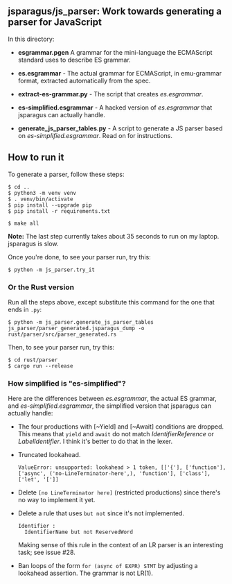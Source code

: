 ## jsparagus/js_parser: Work towards generating a parser for JavaScript

In this directory:

*   **esgrammar.pgen** A grammar for the mini-language the ECMAScript
    standard uses to describe ES grammar.

*   **es.esgrammar** - The actual grammar for ECMAScript, in emu-grammar
    format, extracted automatically from the spec.

*   **extract-es-grammar.py** - The script that creates *es.esgrammar*.

*   **es-simplified.esgrammar** - A hacked version of *es.esgrammar* that
    jsparagus can actually handle.

*   **generate_js_parser_tables.py** - A script to generate a JS parser
    based on *es-simplified.esgrammar*.  Read on for instructions.


## How to run it

To generate a parser, follow these steps:

```console
$ cd ..
$ python3 -m venv venv
$ . venv/bin/activate
$ pip install --upgrade pip
$ pip install -r requirements.txt

$ make all
```

**Note:** The last step currently takes about 35 seconds to run on my
laptop.  jsparagus is slow.

Once you're done, to see your parser run, try this:

```console
$ python -m js_parser.try_it
```


### Or the Rust version

Run all the steps above, except substitute this command for the one that ends in `.py`:

```console
$ python -m js_parser.generate_js_parser_tables js_parser/parser_generated.jsparagus_dump -o rust/parser/src/parser_generated.rs
```

Then, to see your parser run, try this:

```console
$ cd rust/parser
$ cargo run --release
```


### How simplified is "es-simplified"?

Here are the differences between *es.esgrammar*, the actual ES grammar,
and *es-simplified.esgrammar*, the simplified version that jsparagus can
actually handle:

*   The four productions with [~Yield] and [~Await] conditions are dropped.
    This means that `yield` and `await` do not match *IdentifierReference*
    or *LabelIdentifier*. I think it's better to do that in the lexer.

*   Truncated lookahead.

    `ValueError: unsupported: lookahead > 1 token, [['{'], ['function'], ['async', ('no-LineTerminator-here',), 'function'], ['class'], ['let', '[']]`

*   Delete `[no LineTerminator here]` (restricted productions) since
    there's no way to implement it yet.

*   Delete a rule that uses `but not` since it's not implemented.

        Identifier :
          IdentifierName but not ReservedWord

    Making sense of this rule in the context of an LR parser is an
    interesting task; see issue #28.

*   Ban loops of the form `for (async of EXPR) STMT` by adjusting a
    lookahead assertion. The grammar is not LR(1).
